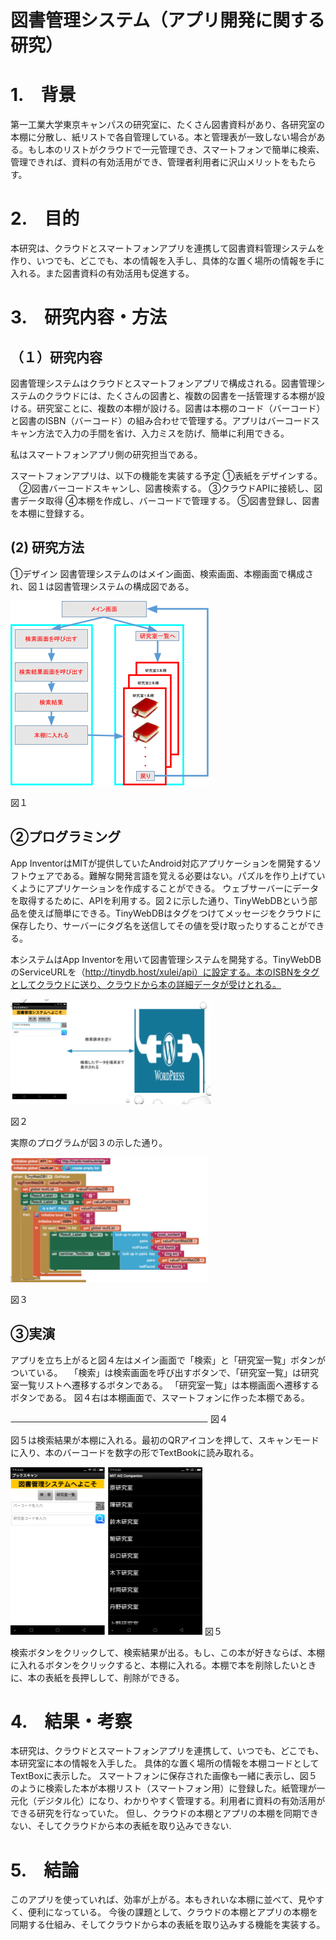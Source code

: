 
# 図書管理システム（アプリ開発に関する研究）


# 1.　背景

第一工業大学東京キャンパスの研究室に、たくさん図書資料があり、各研究室の本棚に分散し、紙リストで各自管理している。本と管理表が一致しない場合がある。もし本のリストがクラウドで一元管理でき、スマートフォンで簡単に検索、管理できれば、資料の有効活用ができ、管理者利用者に沢山メリットをもたらす。

# 2.　目的

本研究は、クラウドとスマートフォンアプリを連携して図書資料管理システムを作り、いつでも、どこでも、本の情報を入手し、具体的な置く場所の情報を手に入れる。また図書資料の有効活用も促進する。

# 3.　研究内容・方法

## （１）研究内容

図書管理システムはクラウドとスマートフォンアプリで構成される。図書管理システムのクラウドには、たくさんの図書と、複数の図書を一括管理する本棚が設ける。研究室ことに、複数の本棚が設ける。図書は本棚のコード（バーコード）と図書のISBN（バーコード）の組み合わせで管理する。アプリはバーコードスキャン方法で入力の手間を省け、入力ミスを防げ、簡単に利用できる。

私はスマートフォンアプリ側の研究担当である。

スマートフォンアプリは、以下の機能を実装する予定
①表紙をデザインする。
　②図書バーコードスキャンし、図書検索する。
③クラウドAPIに接続し、図書データ取得
④本棚を作成し、バーコードで管理する。
⑤図書登録し、図書を本棚に登録する。

## (2) 研究方法

①デザイン
図書管理システムのはメイン画面、検索画面、本棚画面で構成され、図１は図書管理システムの構成図である。

![](./image1.png)

図１

## ②プログラミング

App InventorはMITが提供していたAndroid対応アプリケーションを開発するソフトウェアである。難解な開発言語を覚える必要はない。パズルを作り上げていくようにアプリケーションを作成することができる。
ウェブサーバーにデータを取得するために、APIを利用する。図２に示した通り、TinyWebDBという部品を使えば簡単にできる。TinyWebDBはタグをつけてメッセージをクラウドに保存したり、サーバーにタグ名を送信してその値を受け取ったりすることができる。

本システムはApp Inventorを用いて図書管理システムを開発する。TinyWebDBのServiceURLを（http://tinydb.host/xulei/api）に設定する。本のISBNをタグとしてクラウドに送り、クラウドから本の詳細データが受けとれる。

![](./image2.png)

図２

実際のプログラムが図３の示した通り。

![](./image3.png)

図３

## ③実演

アプリを立ち上がると図４左はメイン画面で「検索」と「研究室一覧」ボタンがついている。
　「検索」は検索画面を呼び出すボタンで、「研究室一覧」は研究室一覧リストへ遷移するボタンである。
「研究室一覧」は本棚画面へ遷移するボタンである。
図４右は本棚画面で、スマートフォンに作った本棚である。

![](./image4.png)
図４

図５は検索結果が本棚に入れる。最初のQRアイコンを押して、スキャンモードに入り、本のバーコードを数字の形でTextBookに読み取れる。

![](./image5.png)
図５

検索ボタンをクリックして、検索結果が出る。もし、この本が好きならば、本棚に入れるボタンをクリックすると、本棚に入れる。本棚で本を削除したいときに、本の表紙を長押しして、削除ができる。

# 4.　結果・考察

本研究は、クラウドとスマートフォンアプリを連携して、いつでも、どこでも、本研究室に本の情報を入手した。
具体的な置く場所の情報を本棚コードとしてTextBoxに表示した。
スマートフォンに保存された画像も一緒に表示し、図５のように検索した本が本棚リスト（スマートフォン用）に登録した。紙管理が一元化（デジタル化）になり、わかりやすく管理する。利用者に資料の有効活用ができる研究を行なっていた。
但し、クラウドの本棚とアプリの本棚を同期できない、そしてクラウドから本の表紙を取り込みできない.

# 5.　結論

このアプリを使っていれば、効率が上がる。本もきれいな本棚に並べて、見やすく、便利になっている。
今後の課題として、クラウドの本棚とアプリの本棚を同期する仕組み、そしてクラウドから本の表紙を取り込みする機能を実装する。






